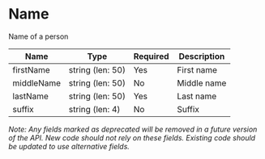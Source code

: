 # Name

Name of a person

| Name | Type | Required | Description |
| - | - | - | - |
| firstName | string (len: 50) | Yes | First name |
| middleName | string (len: 50) | No | Middle name |
| lastName | string (len: 50) | Yes | Last name |
| suffix | string (len: 4) | No | Suffix |

*Note: Any fields marked as deprecated will be removed in a future version of the API. New code should not rely on these fields. Existing code should be updated to use alternative fields.*
